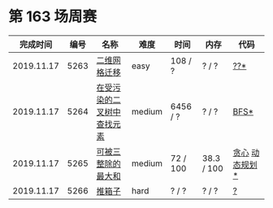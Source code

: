 # 第 163 场周赛


**完成时间**|**编号**|**名称**|**难度**|**时间**|**内存**|**代码**
--------|--------|--------|------------|--------|--------|--------
2019.11.17|5263|[二维网格迁移](/第%20163%20场周赛/5263.%20二维网格迁移/question.md)|easy|108 / ?|? / ?|[??*](/第%20163%20场周赛/5263.%20二维网格迁移/javascript/ac_v1.js)
2019.11.17|5264|[在受污染的二叉树中查找元素](/第%20163%20场周赛/5264.%20在受污染的二叉树中查找元素/question.md)|medium|6456 / ?|? / ?|[BFS*](/第%20163%20场周赛/5256.%20在受污染的二叉树中查找元素/javascript/ac_v1.js)
2019.11.17|5265|[可被三整除的最大和](/第%20163%20场周赛/5265.%20可被三整除的最大和/question.md)|medium|72 / 100|38.3 / 100|[贪心](/第%20163%20场周赛/5265.%20可被三整除的最大和/javascript/ac_v1.js) [动态规划*](/第%20163%20场周赛/5265.%20可被三整除的最大和/javascript/ac_v2.js)
2019.11.17|5266|[推箱子](/第%20163%20场周赛/5258.%20得分最高的单词集合/question.md)|hard|? / ?|? / ?|[?](/第%20163%20场周赛/5266.%20推箱子/javascript/ac_v1.js)

